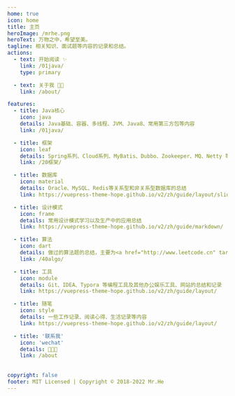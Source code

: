 ```yaml
---
home: true
icon: home
title: 主页
heroImage: /mrhe.png
heroText: 万物之中，希望至美。
tagline: 相关知识、面试题等内容的记录和总结。
actions:
  - text: 开始阅读 ✨
    link: /01java/
    type: primary

  - text: 关于我 👨‍💻
    link: /about/

features:
  - title: Java核心
    icon: java
    details: Java基础、容器、多线程、JVM、Java8、常用第三方包等内容
    link: /01java/

  - title: 框架
    icon: leaf
    details: Spring系列、Cloud系列、MyBatis、Dubbo、Zookeeper、MQ、Netty 等内容的总结
    link: /20框架/

  - title: 数据库
    icon: material
    details: Oracle、MySQL、Redis等关系型和非关系型数据库的总结
    link: https://vuepress-theme-hope.github.io/v2/zh/guide/layout/slides

  - title: 设计模式
    icon: frame
    details: 常用设计模式学习以及生产中的应用总结
    link: https://vuepress-theme-hope.github.io/v2/zh/guide/markdown/    

  - title: 算法
    icon: dart
    details: 做过的算法题的总结，主要为<a href="http://www.leetcode.cn" target="_blank">力扣</a>上的题目。持续更新中🛩️
    link: /40algo/

  - title: 工具
    icon: module
    details: Git、IDEA、Typora 等编程工具及其他办公娱乐工具、网站的总结和记录
    link: https://vuepress-theme-hope.github.io/v2/zh/guide/layout/

  - title: 随笔
    icon: style
    details: 一些工作记录、阅读心得、生活记录等内容
    link: https://vuepress-theme-hope.github.io/v2/zh/guide/layout/ 

  - title: '联系我'
    icon: 'wechat'
    details: 🎉🎉🎉
    link: /about
        
        
copyright: false
footer: MIT Licensed | Copyright © 2018-2022 Mr.He
---
```


<!-- 
这是项目主页的案例。你可以在这里放置你的主体内容。

想要使用此布局，你需要在页面 front matter 中设置 `home: true`。

配置项的相关说明详见 [项目主页配置](https://vuepress-theme-hope.github.io/v2/zh/guide/layout/home/)。
-->